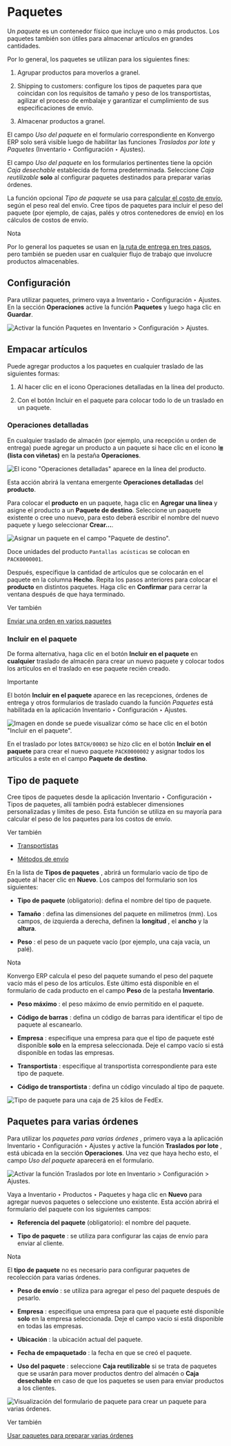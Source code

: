 # Paquetes

Un _paquete_ es un contenedor físico que incluye uno o más productos. Los
paquetes también son útiles para almacenar artículos en grandes cantidades.

Por lo general, los paquetes se utilizan para los siguientes fines:

  1. Agrupar productos para moverlos a granel.

  2. Shipping to customers: configure los tipos de paquetes para que coincidan con los requisitos de tamaño y peso de los transportistas, agilizar el proceso de embalaje y garantizar el cumplimiento de sus especificaciones de envío.

  3. Almacenar productos a granel.

El campo _Uso del paquete_ en el formulario correspondiente en Konvergo ERP solo será
visible luego de habilitar las funciones _Traslados por lote_ y _Paquetes_
(Inventario ‣ Configuración ‣ Ajustes).

El campo _Uso del paquete_ en los formularios pertinentes tiene la opción
_Caja desechable_ establecida de forma predeterminada. Seleccione _Caja
reutilizable_ **solo** al configurar paquetes destinados para preparar varias
órdenes.

La función opcional _Tipo de paquete_ se usa para [calcular el costo de
envío](../../shipping_receiving/setup_configuration/delivery_method),
según el peso real del envío. Cree tipos de paquetes para incluir el peso del
paquete (por ejemplo, de cajas, palés y otros contenedores de envío) en los
cálculos de costos de envío.

<div class="alert alert-primary">
<p class="alert-title">
Nota</p><p>Por lo general los paquetes se usan en <a href="../../shipping_receiving/daily_operations/delivery_three_steps">la ruta de entrega en tres pasos</a>, pero también se pueden usar en cualquier flujo de trabajo que involucre productos almacenables.</p>
</div>

## Configuración

Para utilizar paquetes, primero vaya a Inventario ‣ Configuración ‣ Ajustes.
En la sección **Operaciones** active la función **Paquetes** y luego haga clic
en **Guardar**.

![Activar la función *Paquetes* en Inventario > Configuración >
Ajustes.](../../../../../_images/enable-pack.png)

## Empacar artículos

Puede agregar productos a los paquetes en cualquier traslado de las siguientes
formas:

  1. Al hacer clic en el icono Operaciones detalladas en la línea del producto.

  2. Con el botón Incluir en el paquete para colocar todo lo de un traslado en un paquete.

### Operaciones detalladas

En cualquier traslado de almacén (por ejemplo, una recepción u orden de
entrega) puede agregar un producto a un paquete si hace clic en el icono **⦙≣
(lista con viñetas)** en la pestaña **Operaciones**.

![El icono "Operaciones detalladas" aparece en la línea del
producto.](../../../../../_images/detailed-operations1.png)

Esta acción abrirá la ventana emergente **Operaciones detalladas** del
**producto**.

Para colocar el **producto** en un paquete, haga clic en **Agregar una línea**
y asigne el producto a un **Paquete de destino**. Seleccione un paquete
existente o cree uno nuevo, para esto deberá escribir el nombre del nuevo
paquete y luego seleccionar **Crear…**.

![Asignar un paquete en el campo "Paquete de
destino".](../../../../../_images/destination-package.png)

Doce unidades del producto `Pantallas acústicas` se colocan en `PACK0000001`.

Después, especifique la cantidad de artículos que se colocarán en el paquete
en la columna **Hecho**. Repita los pasos anteriores para colocar el
**producto** en distintos paquetes. Haga clic en **Confirmar** para cerrar la
ventana después de que haya terminado.

<div class="alert alert-secondary">
<p class="alert-title">
Ver también</p><p><a href="../../shipping_receiving/advanced_operations_shipping/multipack">Enviar una orden en varios paquetes</a></p>
</div>

### Incluir en el paquete

De forma alternativa, haga clic en el botón **Incluir en el paquete** en
**cualquier** traslado de almacén para crear un nuevo paquete y colocar todos
los artículos en el traslado en ese paquete recién creado.

<div class="alert alert-warning">
<p class="alert-title">
Importante</p><p>El botón <b>Incluir en el paquete</b> aparece en las recepciones, órdenes de entrega y otros formularios de traslado cuando la función <em>Paquetes</em> está habilitada en la aplicación Inventario ‣ Configuración ‣ Ajustes.</p>
</div>

![Imagen en donde se puede visualizar cómo se hace clic en el botón "Incluir
en el paquete".](../../../../../_images/put-in-pack.png)

En el traslado por lotes `BATCH/00003` se hizo clic en el botón **Incluir en
el paquete** para crear el nuevo paquete `PACK0000002` y asignar todos los
artículos a este en el campo **Paquete de destino**.

## Tipo de paquete

Cree tipos de paquetes desde la aplicación Inventario ‣ Configuración ‣ Tipos
de paquetes, allí también podrá establecer dimensiones personalizadas y
límites de peso. Esta función se utiliza en su mayoría para calcular el peso
de los paquetes para los costos de envío.

<div class="alert alert-secondary">
<p class="alert-title">
Ver también</p><ul>
<li><p><a href="../../shipping_receiving/setup_configuration/third_party_shipper">Transportistas</a></p></li>
<li><p><a href="../../shipping_receiving/setup_configuration/delivery_method">Métodos de envío</a></p></li>
</ul>
</div>

En la lista de **Tipos de paquetes** , abrirá un formulario vacío de tipo de
paquete al hacer clic en **Nuevo**. Los campos del formulario son los
siguientes:

  * **Tipo de paquete** (obligatorio): defina el nombre del tipo de paquete.

  * **Tamaño** : defina las dimensiones del paquete en milímetros (mm). Los campos, de izquierda a derecha, definen la **longitud** , el **ancho** y la **altura**.

  * **Peso** : el peso de un paquete vacío (por ejemplo, una caja vacía, un palé).

<div class="alert alert-primary">
<p class="alert-title">
Nota</p><p>Konvergo ERP calcula el peso del paquete sumando el peso del paquete vacío más el peso de los artículos. Este último está disponible en el formulario de cada producto en el campo <b>Peso</b> de la pestaña <b>Inventario</b>.</p>
</div>

  * **Peso máximo** : el peso máximo de envío permitido en el paquete.

  * **Código de barras** : defina un código de barras para identificar el tipo de paquete al escanearlo.

  * **Empresa** : especifique una empresa para que el tipo de paquete esté disponible **solo** en la empresa seleccionada. Deje el campo vacío si está disponible en todas las empresas.

  * **Transportista** : especifique al transportista correspondiente para este tipo de paquete.

  * **Código de transportista** : defina un código vinculado al tipo de paquete.

![Tipo de paquete para una caja de 25 kilos de
FedEx.](../../../../../_images/package-type.png)

## Paquetes para varias órdenes

Para utilizar los _paquetes para varias órdenes_ , primero vaya a la
aplicación Inventario ‣ Configuración ‣ Ajustes y active la función
**Traslados por lote** , está ubicada en la sección **Operaciones**. Una vez
que haya hecho esto, el campo _Uso del paquete_ aparecerá en el formulario.

![Activar la función *Traslados por lote* en Inventario > Configuración >
Ajustes.](../../../../../_images/enable-batch.png)

Vaya a Inventario ‣ Productos ‣ Paquetes y haga clic en **Nuevo** para agregar
nuevos paquetes o seleccione uno existente. Esta acción abrirá el formulario
del paquete con los siguientes campos:

  * **Referencia del paquete** (obligatorio): el nombre del paquete.

  * **Tipo de paquete** : se utiliza para configurar las cajas de envío para enviar al cliente.

<div class="alert alert-primary">
<p class="alert-title">
Nota</p><p>El <b>tipo de paquete</b> no es necesario para configurar paquetes de recolección para varias órdenes.</p>
</div>

  * **Peso de envío** : se utiliza para agregar el peso del paquete después de pesarlo.

  * **Empresa** : especifique una empresa para que el paquete esté disponible **solo** en la empresa seleccionada. Deje el campo vacío si está disponible en todas las empresas.

  * **Ubicación** : la ubicación actual del paquete.

  * **Fecha de empaquetado** : la fecha en que se creó el paquete.

  * **Uso del paquete** : seleccione **Caja reutilizable** si se trata de paquetes que se usarán para mover productos dentro del almacén o **Caja desechable** en caso de que los paquetes se usen para enviar productos a los clientes.

![Visualización del formulario de paquete para crear un paquete para varias
órdenes.](../../../../../_images/package.png) <div class="alert alert-secondary">
<p class="alert-title">
Ver también</p><p><a href="../../warehouses_storage/advanced_operations_warehouse/cluster_picking">Usar paquetes para preparar varias órdenes</a></p>
</div>

